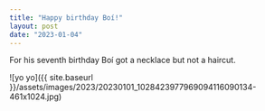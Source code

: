 ```yaml
---
title: "Happy birthday Boí!"
layout: post
date: "2023-01-04"
---
```


For his seventh birthday Boí got a necklace but not a haircut.

![yo yo]({{ site.baseurl }}/assets/images/2023/20230101_1028423977969094116090134-461x1024.jpg)
